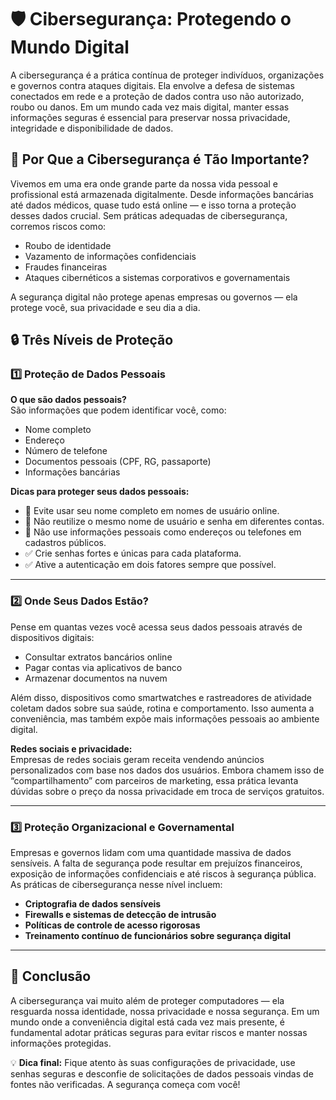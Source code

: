 # 🛡️ Cibersegurança: Protegendo o Mundo Digital

A cibersegurança é a prática contínua de proteger indivíduos, organizações e governos contra ataques digitais. Ela envolve a defesa de sistemas conectados em rede e a proteção de dados contra uso não autorizado, roubo ou danos. Em um mundo cada vez mais digital, manter essas informações seguras é essencial para preservar nossa privacidade, integridade e disponibilidade de dados.

## 🧠 Por Que a Cibersegurança é Tão Importante?

Vivemos em uma era onde grande parte da nossa vida pessoal e profissional está armazenada digitalmente. Desde informações bancárias até dados médicos, quase tudo está online — e isso torna a proteção desses dados crucial. Sem práticas adequadas de cibersegurança, corremos riscos como:

- Roubo de identidade  
- Vazamento de informações confidenciais  
- Fraudes financeiras  
- Ataques cibernéticos a sistemas corporativos e governamentais  

A segurança digital não protege apenas empresas ou governos — ela protege você, sua privacidade e seu dia a dia.

## 🔒 Três Níveis de Proteção

### 1️⃣ Proteção de Dados Pessoais

**O que são dados pessoais?**  
São informações que podem identificar você, como:  
- Nome completo  
- Endereço  
- Número de telefone  
- Documentos pessoais (CPF, RG, passaporte)  
- Informações bancárias  

**Dicas para proteger seus dados pessoais:**  
- 🛑 Evite usar seu nome completo em nomes de usuário online.  
- 🛑 Não reutilize o mesmo nome de usuário e senha em diferentes contas.  
- 🛑 Não use informações pessoais como endereços ou telefones em cadastros públicos.  
- ✅ Crie senhas fortes e únicas para cada plataforma.  
- ✅ Ative a autenticação em dois fatores sempre que possível.  

---

### 2️⃣ Onde Seus Dados Estão?

Pense em quantas vezes você acessa seus dados pessoais através de dispositivos digitais:  
- Consultar extratos bancários online  
- Pagar contas via aplicativos de banco  
- Armazenar documentos na nuvem  

Além disso, dispositivos como smartwatches e rastreadores de atividade coletam dados sobre sua saúde, rotina e comportamento. Isso aumenta a conveniência, mas também expõe mais informações pessoais ao ambiente digital.

**Redes sociais e privacidade:**  
Empresas de redes sociais geram receita vendendo anúncios personalizados com base nos dados dos usuários. Embora chamem isso de “compartilhamento” com parceiros de marketing, essa prática levanta dúvidas sobre o preço da nossa privacidade em troca de serviços gratuitos.

---

### 3️⃣ Proteção Organizacional e Governamental

Empresas e governos lidam com uma quantidade massiva de dados sensíveis. A falta de segurança pode resultar em prejuízos financeiros, exposição de informações confidenciais e até riscos à segurança pública. As práticas de cibersegurança nesse nível incluem:

- **Criptografia de dados sensíveis**  
- **Firewalls e sistemas de detecção de intrusão**  
- **Políticas de controle de acesso rigorosas**  
- **Treinamento contínuo de funcionários sobre segurança digital**  

---

## 🚀 Conclusão

A cibersegurança vai muito além de proteger computadores — ela resguarda nossa identidade, nossa privacidade e nossa segurança. Em um mundo onde a conveniência digital está cada vez mais presente, é fundamental adotar práticas seguras para evitar riscos e manter nossas informações protegidas.

💡 **Dica final:** Fique atento às suas configurações de privacidade, use senhas seguras e desconfie de solicitações de dados pessoais vindas de fontes não verificadas. A segurança começa com você!